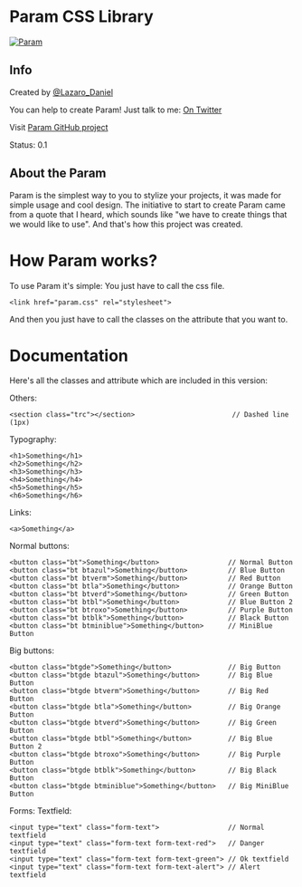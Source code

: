 Param CSS Library
=====

[![Param](http://2.bp.blogspot.com/-dZhmuqM-APg/UkltI9Zbd3I/AAAAAAAABg4/QjUkGR5FU6A/s1600/Param.png)](htts://github.com/LazaroDaniel/Param)

Info
----

Created by [@Lazaro_Daniel](http://twitter.com/Lazaro_Daniel)

You can help to create Param! Just talk to me: [On Twitter](http://twitter.com/Lazaro_Daniel)

Visit [Param GitHub project](htts://github.com/LazaroDaniel/Param)

Status: 0.1

About the Param
----

Param is the simplest way to you to stylize your projects, it was made for simple usage and cool design. The initiative to start to create Param came from a quote that I heard, which sounds like "we have to create things that we would like to use". And that's how this project was created.


How Param works?
=====
To use Param it's simple: You just have to call the css file.

	<link href="param.css" rel="stylesheet">

And then you just have to call the classes on the attribute that you want to.

Documentation
======

Here's all the classes and attribute which are included in this version:

Others:

	<section class="trc"></section>                        // Dashed line (1px)

Typography:

	<h1>Something</h1>
	<h2>Something</h2>
	<h3>Something</h3>
	<h4>Something</h4>
	<h5>Something</h5>
	<h6>Something</h6>

Links:

	<a>Something</a>

Normal buttons:

	<button class="bt">Something</button>                 // Normal Button
	<button class="bt btazul">Something</button>          // Blue Button
	<button class="bt btverm">Something</button>          // Red Button
	<button class="bt btla">Something</button>            // Orange Button
	<button class="bt btverd">Something</button>          // Green Button
	<button class="bt btbl">Something</button>            // Blue Button 2
	<button class="bt btroxo">Something</button>          // Purple Button
	<button class="bt btblk">Something</button>           // Black Button
	<button class="bt btminiblue">Something</button>      // MiniBlue Button

Big buttons:

	<button class="btgde">Something</button>              // Big Button
	<button class="btgde btazul">Something</button>       // Big Blue Button
	<button class="btgde btverm">Something</button>       // Big Red Button
	<button class="btgde btla">Something</button>         // Big Orange Button
	<button class="btgde btverd">Something</button>       // Big Green Button
	<button class="btgde btbl">Something</button>         // Big Blue Button 2
	<button class="btgde btroxo">Something</button>       // Big Purple Button
	<button class="btgde btblk">Something</button>        // Big Black Button
	<button class="btgde btminiblue">Something</button>   // Big MiniBlue Button

Forms: Textfield:

	<input type="text" class="form-text">                 // Normal textfield
	<input type="text" class="form-text form-text-red">   // Danger textfield
	<input type="text" class="form-text form-text-green"> // Ok textfield
	<input type="text" class="form-text form-text-alert"> // Alert textfield
